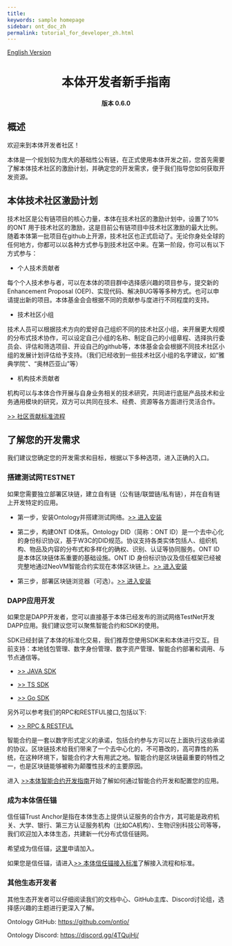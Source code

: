 ```yaml
---
title: 
keywords: sample homepage
sidebar: ont_doc_zh
permalink: tutorial_for_developer_zh.html
---
```



[English Version](./tutorial_for_developer.md)


<h1 align="center"> 本体开发者新手指南</h1>
<h4 align="center">版本 0.6.0 </h4>

## 概述

欢迎来到本体开发者社区！

本体是一个规划较为庞大的基础性公有链，在正式使用本体开发之前，您首先需要了解本体技术社区的激励计划，并确定您的开发需求，便于我们指导您如何获取开发资源。

## 本体技术社区激励计划

技术社区是公有链项目的核心力量，本体在技术社区的激励计划中，设置了10% 的ONT 用于技术社区的激励，这是目前公有链项目中技术社区激励的最大比例。随着本体第一批项目在github上开源，技术社区也正式启动了。无论你身处全球的任何地方，你都可以以各种方式参与到技术社区中来。在第一阶段，你可以有以下方式参与：

* 个人技术贡献者

每个个人技术参与者，可以在本体的项目群中选择感兴趣的项目参与，提交新的Enhancement Proposal (OEP)、实现代码、解决BUG等等多种方式。也可以申请提出新的项目。本体基金会会根据不同的贡献参与度进行不同程度的支持。

* 技术社区小组

技术人员可以根据技术方向的爱好自己组织不同的技术社区小组，来开展更大规模的分布式技术协作，可以设定自己小组的名称、制定自己的小组章程、选择执行委员会、评估和筛选项目、开设自己的github等，本体基金会会根据不同技术社区小组的发展计划评估给予支持。（我们已经收到一些技术社区小组的名字建议，如“雅典学院”、“奥林匹亚山”等）

* 机构技术贡献者

机构可以与本体合作开展与自身业务相关的技术研究，共同进行底层产品技术和业务通用模块的研究，双方可以共同在技术、经费、资源等各方面进行灵活合作。

[>> 社区贡献标准流程](https://github.com/ontio/documentation/blob/master/zh-CN/standard_process_for_contributor.md)

## 了解您的开发需求

我们建议您确定您的开发需求和目标，根据以下多种选项，进入正确的入口。

### **搭建测试网TESTNET**

如果您需要独立部署区块链，建立自有链（公有链/联盟链/私有链），并在自有链上开发特定的应用。

* 第一步，安装Ontology并搭建测试网络。[>> 进入安装](https://github.com/ontio/ontology)

* 第二步，构建ONT ID体系。Ontology DID（简称：ONT ID）是一个去中心化的身份标识协议，基于W3C的DID规范。协议支持各类实体包括人、组织机构、物品及内容的分布式和多样化的确权、识别、认证等协同服务。ONT ID是本体区块链体系重要的基础设施。ONT ID 身份标识协议及信任框架已经被完整地通过NeoVM智能合约实现在本体区块链上。[>> 进入安装](https://github.com/ontio/ontology-DID)

* 第三步，部署区块链浏览器（可选）。[>> 进入安装](https://github.com/ontio/ontology-explorer)

### **DAPP应用开发**

如果您是DAPP开发者，您可以直接基于本体已经发布的测试网络TestNet开发DAPP应用。我们建议您可以聚焦智能合约和SDK的使用。

SDK已经封装了本体的标准化交易，我们推荐您使用SDK来和本体进行交互。目前支持：本地钱包管理、数字身份管理、数字资产管理、智能合约部署和调用、与节点通信等。

* [>> JAVA SDK](https://github.com/ontio/ontology-java-sdk) 

* [>> TS SDK](https://github.com/ontio/ontology-ts-sdk)  

* [>> Go SDK](https://github.com/ontio/ontology-go-sdk)  

另外可以参考我们的RPC和RESTFUL接口,包括以下:
* [>> RPC & RESTFUL](https://github.com/ontio/documentation/tree/master/ontology-API)


智能合约是一套以数字形式定义的承诺，包括合约参与方可以在上面执行这些承诺的协议。区块链技术给我们带来了一个去中心化的，不可篡改的，高可靠性的系统，在这种环境下，智能合约才大有用武之地。智能合约是区块链最重要的特性之一，也是区块链能够被称为颠覆性技术的主要原因。

进入 [>>本体智能合约开发指南](./smart-contract-tutorial)开始了解如何通过智能合约开发和配置您的应用。


### **成为本体信任锚**

信任锚Trust Anchor是指在本体生态上提供认证服务的合作方，其可能是政府机关、大学、银行、第三方认证服务机构（比如CA机构）、生物识别科技公司等等，我们欢迎加入本体生态，共建新一代分布式信任链网。

希望成为信任锚，[这里](https://info.ont.io/cooperation/zh)申请加入。

如果您是信任锚，请进入[>> 本体信任锚接入标准](./docs/cn/verification_provider_specification_cn.md)了解接入流程和标准。


### **其他生态开发者**

其他生态开发者可以仔细阅读我们的文档中心、GitHub主库、Discord讨论组，选择感兴趣的主题进行更深入了解。

Ontology GitHub: https://github.com/ontio/

Ontology Discord: https://discord.gg/4TQujHj/
